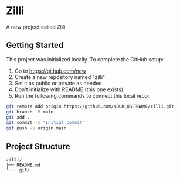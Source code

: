 # Zilli

A new project called Zilli.

## Getting Started

This project was initialized locally. To complete the GitHub setup:

1. Go to https://github.com/new
2. Create a new repository named "zilli"
3. Set it as public or private as needed
4. Don't initialize with README (this one exists)
5. Run the following commands to connect this local repo:

```bash
git remote add origin https://github.com/YOUR_USERNAME/zilli.git
git branch -M main
git add .
git commit -m "Initial commit"
git push -u origin main
```

## Project Structure

```
zilli/
├── README.md
└── .git/
```
